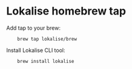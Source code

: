 # Lokalise homebrew tap
Add tap to your brew:

		brew tap lokalise/brew

Install Lokalise CLI tool:

		brew install lokalise
